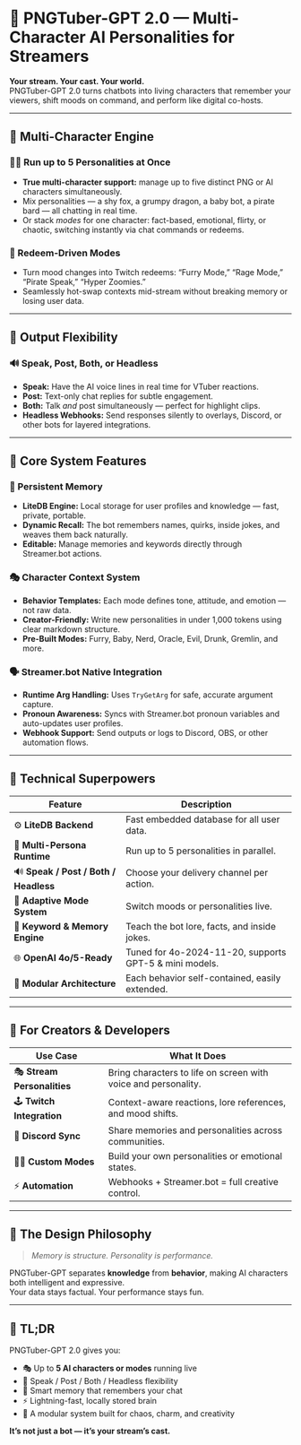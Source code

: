 # 🧠 PNGTuber-GPT 2.0 — Multi-Character AI Personalities for Streamers

**Your stream. Your cast. Your world.**  
PNGTuber-GPT 2.0 turns chatbots into living characters that remember your viewers, shift moods on command, and perform like digital co-hosts.

---

## 🌈 Multi-Character Engine

### 🧍‍♂️ Run up to 5 Personalities at Once
- **True multi-character support:** manage up to five distinct PNG or AI characters simultaneously.  
- Mix personalities — a shy fox, a grumpy dragon, a baby bot, a pirate bard — all chatting in real time.  
- Or stack *modes* for one character: fact-based, emotional, flirty, or chaotic, switching instantly via chat commands or redeems.

### 🧩 Redeem-Driven Modes
- Turn mood changes into Twitch redeems: “Furry Mode,” “Rage Mode,” “Pirate Speak,” “Hyper Zoomies.”  
- Seamlessly hot-swap contexts mid-stream without breaking memory or losing user data.

---

## 💬 Output Flexibility

### 🔊 Speak, Post, Both, or Headless
- **Speak:** Have the AI voice lines in real time for VTuber reactions.  
- **Post:** Text-only chat replies for subtle engagement.  
- **Both:** Talk *and* post simultaneously — perfect for highlight clips.  
- **Headless Webhooks:** Send responses silently to overlays, Discord, or other bots for layered integrations.

---

## 🧠 Core System Features

### 💾 Persistent Memory
- **LiteDB Engine:** Local storage for user profiles and knowledge — fast, private, portable.  
- **Dynamic Recall:** The bot remembers names, quirks, inside jokes, and weaves them back naturally.  
- **Editable:** Manage memories and keywords directly through Streamer.bot actions.

### 🎭 Character Context System
- **Behavior Templates:** Each mode defines tone, attitude, and emotion — not raw data.  
- **Creator-Friendly:** Write new personalities in under 1,000 tokens using clear markdown structure.  
- **Pre-Built Modes:** Furry, Baby, Nerd, Oracle, Evil, Drunk, Gremlin, and more.

### 🗣️ Streamer.bot Native Integration
- **Runtime Arg Handling:** Uses `TryGetArg` for safe, accurate argument capture.  
- **Pronoun Awareness:** Syncs with Streamer.bot pronoun variables and auto-updates user profiles.  
- **Webhook Support:** Send outputs or logs to Discord, OBS, or other automation flows.

---

## 🔩 Technical Superpowers

| Feature | Description |
|----------|-------------|
| ⚙️ **LiteDB Backend** | Fast embedded database for all user data. |
| 🚀 **Multi-Persona Runtime** | Run up to 5 personalities in parallel. |
| 🔊 **Speak / Post / Both / Headless** | Choose your delivery channel per action. |
| 🧠 **Adaptive Mode System** | Switch moods or personalities live. |
| 🧩 **Keyword & Memory Engine** | Teach the bot lore, facts, and inside jokes. |
| 🌐 **OpenAI 4o/5-Ready** | Tuned for 4o-2024-11-20, supports GPT-5 & mini models. |
| 🧰 **Modular Architecture** | Each behavior self-contained, easily extended. |

---

## 🎨 For Creators & Developers

| Use Case | What It Does |
|-----------|--------------|
| 🎭 **Stream Personalities** | Bring characters to life on screen with voice and personality. |
| 🕹️ **Twitch Integration** | Context-aware reactions, lore references, and mood shifts. |
| 💬 **Discord Sync** | Share memories and personalities across communities. |
| 👩‍💻 **Custom Modes** | Build your own personalities or emotional states. |
| ⚡ **Automation** | Webhooks + Streamer.bot = full creative control. |

---

## 🧩 The Design Philosophy
> *Memory is structure. Personality is performance.*

PNGTuber-GPT separates **knowledge** from **behavior**, making AI characters both intelligent and expressive.  
Your data stays factual. Your performance stays fun.

---

## 🦊 TL;DR
PNGTuber-GPT 2.0 gives you:
- 🎭 Up to **5 AI characters or modes** running live  
- 💬 Speak / Post / Both / Headless flexibility  
- 💾 Smart memory that remembers your chat  
- ⚡ Lightning-fast, locally stored brain  
- 🧩 A modular system built for chaos, charm, and creativity  

**It’s not just a bot — it’s your stream’s cast.**